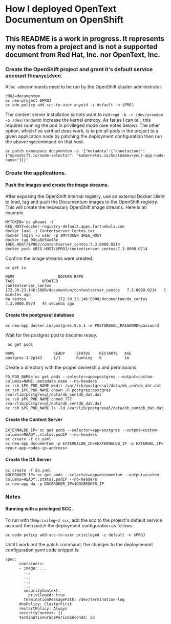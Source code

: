 # How I deployed OpenText Documentum on OpenShift 

## This README is a work in progress. It represents my notes from a project and is not a supported document from Red Hat, Inc. nor OpenText, Inc.

### Create the OpenShift project and grant it's default service account the```anyuid```scc.

All```oc adm```commands need to be run by the OpenShift cluster administrator.

```
PROJ=documentum
oc new-project $PROJ
oc adm policy add-scc-to-user anyuid -z default -n $PROJ
```

The content server installation scripts want to run```rngd -b -r /dev/urandom -o /dev/random```to increase the kernel entropy. As far as I
can tell, this requires running the pod in privileged mode (see notes below). The other option, which I've verified does work, is to pin all 
pods in the project to a given application node by patching the deployment configuration then run the above```rngd```command on that host.

```
oc patch namespace documentum -p '{"metadata":{"annotations":{"openshift.io/node-selector": "kubernetes.io/hostname=<your-app-node-name>"}}}'
```

### Create the applications.

#### Push the images and create the image streams.

After exposing the OpenShift internal registry, use an external Docker client to load, tag 
and push the Documentum images to the OpenShift registry. This will create the necessary 
OpenShift image streams. Here is an example.

```
MYTOKEN=`oc whoami -t`
REG_HOST=docker-registry-default.apps.fortnebula.com
docker load -i Contentserver_Centos.tar
docker login -u user -p $MYTOKEN $REG_HOST
docker tag 93ca8e54e48e $REG_HOST/$PROJ/contentserver_centos:7.3.0000.0214
docker push $REG_HOST/$PROJ/contentserver_centos:7.3.0000.0214
```


Confirm the image streams were created.

```oc get is```
```
NAME                   DOCKER REPO                                       TAGS            UPDATED
contentserver_centos   172.30.23.146:5000/documentum/contentserver_centos   7.3.0000.0214   3 minutes ago
da_centos              172.30.23.146:5000/documentum/da_centos              7.3.0000.0074   44 seconds ago
```

#### Create the postgresql database

```oc new-app docker.io/postgres:9.6.1 -e POSTGRESQL_PASSWORD=password```

Wait for the postgres pod to become ready.

``` oc get pods```
```
NAME                 READY     STATUS    RESTARTS   AGE
postgres-1-2p143     1/1       Running   0          1m
```

Create a directory with the proper ownership and permissions.

```
PG_POD_NAME=`oc get pods --selector=app=postgres --output=custom-columns=NAME:.metadata.name --no-headers`
oc rsh $PG_POD_NAME mkdir /var/lib/postgresql/data/db_centdb_dat.dat
oc rsh $PG_POD_NAME chown -R postgres:postgres /var/lib/postgresql/data/db_centdb_dat.dat
oc rsh $PG_POD_NAME chmod 777 /var/lib/postgresql/data/db_centdb_dat.dat
oc rsh $PG_POD_NAME ls -ld /var/lib/postgresql/data/db_centdb_dat.dat
```
#### Create the Content Server

```
EXTERNALDB_IP=`oc get pods --selector=app=postgres --output=custom-columns=READY:.status.podIP --no-headers`
oc create -f cs.yaml
oc new-app documentum -p EXTERNALDB_IP=$EXTERNALDB_IP -p EXTERNAL_IP=<your-app-nodes-ip-address>
```

#### Create the DA Server

```
oc create -f da.yaml
DOCBROKER_IP=`oc get pods --selector=app=documentum --output=custom-columns=READY:.status.podIP --no-headers`
oc new-app da -p DOCBROKER_IP=$DOCBROKER_IP
```

### Notes

#### Running with a privileged SCC.

To run with the```privileged scc```, add the scc to the project's default service account then patch the deployment configuration as follows. 


```oc oadm policy add-scc-to-user privileged -z default -n $PROJ```

Until I work out the patch command, the changes to the deploymenmt configuration yaml code snippet is:

```
spec:
      containers:
      - image: ...
        ...
        ...
        ...
        ...
        securityContext:
          privileged: true
        terminationMessagePath: /dev/termination-log
      dnsPolicy: ClusterFirst
      restartPolicy: Always
      securityContext: {}
      terminationGracePeriodSeconds: 30
```

